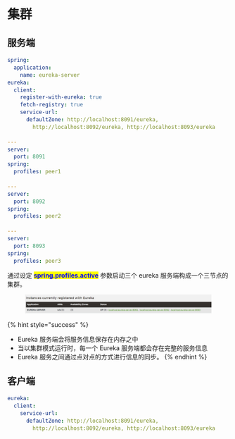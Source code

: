 # 集群

## 服务端

```yaml
spring:
  application:
    name: eureka-server
eureka:
  client:
    register-with-eureka: true
    fetch-registry: true
    service-url:
      defaultZone: http://localhost:8091/eureka,
        http://localhost:8092/eureka, http://localhost:8093/eureka

---
server:
  port: 8091
spring:
  profiles: peer1

---
server:
  port: 8092
spring:
  profiles: peer2

---
server:
  port: 8093
spring:
  profiles: peer3
```

通过设定 <mark style="color:blue;">**spring.profiles.active**</mark> 参数启动三个 eureka 服务端构成一个三节点的集群。

<figure><img src="../../../.gitbook/assets/image (16).png" alt=""><figcaption></figcaption></figure>

{% hint style="success" %}
* Eureka 服务端会将服务信息保存在内存之中
* 当以集群模式运行时，每一个 Eureka 服务端都会存在完整的服务信息
* Eureka 服务之间通过点对点的方式进行信息的同步。
{% endhint %}

## 客户端

```yaml
eureka:
  client:
    service-url:
      defaultZone: http://localhost:8091/eureka,
        http://localhost:8092/eureka, http://localhost:8093/eureka
```
